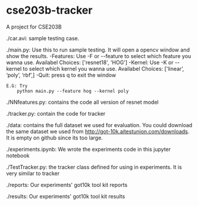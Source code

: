 # cse203b-tracker
A project for CSE203B

./car.avi: sample testing case.

./main.py: Use this to run sample testing. It will open a opencv window and show the results.
    -Features: Use -F or --feature to select which feature you wanna use. Availabel Choices: ['resnet18', 'HOG']
    -Kernel: Use -K or --kernel to select which kernel you wanna use. Availabel Choices: ['linear’, ‘poly’, ‘rbf’,]
    -Quit: press q to exit the window
    
    E.G: Try 
        python main.py --feature hog --kernel poly
    
./NNfeatures.py: contains the code all version of resnet model

./tracker.py: contain the code for tracker

./data: contains the full dataset we used for evaluation. You could download the same dataset we used from http://got-10k.aitestunion.com/downloads. It is empty on github since its too large. 

./experiments.ipynb: We wrote the experiments code in this jupyter notebook

./TestTracker.py: the tracker class defined for using in experiments. It is very similar to tracker

./reports: Our experiments' got10k tool kit reports

./results: Our experiments' got10k tool kit results


